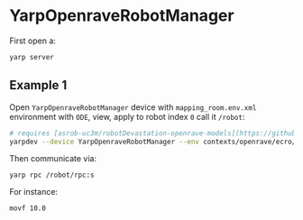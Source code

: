 # YarpOpenraveRobotManager

First open a:
```bash
yarp server
```

## Example 1
Open `YarpOpenraveRobotManager` device with `mapping_room.env.xml` environment with `ODE`, view, apply to robot index `0` call it `/robot`:
```bash
# requires [asrob-uc3m/robotDevastation-openrave-models](https://github.com/asrob-uc3m/robotDevastation-openrave-models)
yarpdev --device YarpOpenraveRobotManager --env contexts/openrave/ecro/mapping_room.env.xml --physics ode --robotIndex 0 --view --name /robot
```

Then communicate via:
```
yarp rpc /robot/rpc:s
```

For instance:
```bash
movf 10.0
```
